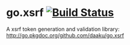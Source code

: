 go.xsrf [![Build Status](https://secure.travis-ci.org/daaku/go.xsrf.png)](http://travis-ci.org/daaku/go.xsrf)
=========

A xsrf token generation and validation library:
http://go.pkgdoc.org/github.com/daaku/go.xsrf
